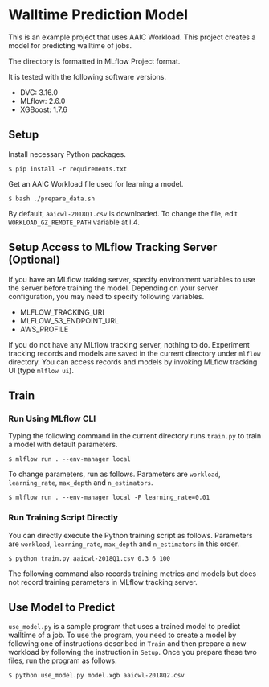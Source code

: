 # Walltime Prediction Model

This is an example project that uses AAIC Workload.
This project creates a model for predicting walltime of jobs.

The directory is formatted in MLflow Project format.

It is tested with the following software versions.

- DVC: 3.16.0
- MLflow: 2.6.0
- XGBoost: 1.7.6


## Setup

Install necessary Python packages.

```Console
$ pip install -r requirements.txt
```

Get an AAIC Workload file used for learning a model.

```Console
$ bash ./prepare_data.sh
```

By default, `aaicwl-2018Q1.csv` is downloaded.
To change the file, edit `WORKLOAD_GZ_REMOTE_PATH` variable at l.4.

## Setup Access to MLflow Tracking Server (Optional)

If you have an MLflow traking server, specify environment variables to use the server before training the model.
Depending on your server configuration, you may need to specify following variables.

- MLFLOW_TRACKING_URI
- MLFLOW_S3_ENDPOINT_URL
- AWS_PROFILE

If you do not have any MLflow tracking server, nothing to do.
Experiment tracking records and models are saved in the current directory under `mlflow` directory.
You can access records and models by invoking MLflow tracking UI (type `mlflow ui`).


## Train

### Run Using MLflow CLI

Typing the following command in the current directory runs `train.py` to train a model with default parameters.

```Console
$ mlflow run . --env-manager local
```

To change parameters, run as follows.
Parameters are `workload`, `learning_rate`, `max_depth` and `n_estimators`.

```Console
$ mlflow run . --env-manager local -P learning_rate=0.01
```


### Run Training Script Directly

You can directly execute the Python training script as follows.
Parameters are `workload`, `learning_rate`, `max_depth` and `n_estimators` in this order.

```Console
$ python train.py aaicwl-2018Q1.csv 0.3 6 100
```

The following command also records training metrics and models but does not record training parameters in MLflow tracking server.


## Use Model to Predict

`use_model.py` is a sample program that uses a trained model to predict walltime of a job.
To use the program, you need to create a model by following one of instructions described in `Train` and then prepare a new workload by following the instruction in `Setup`.
Once you prepare these two files, run the program as follows.

```Console
$ python use_model.py model.xgb aaicwl-2018Q2.csv
```
